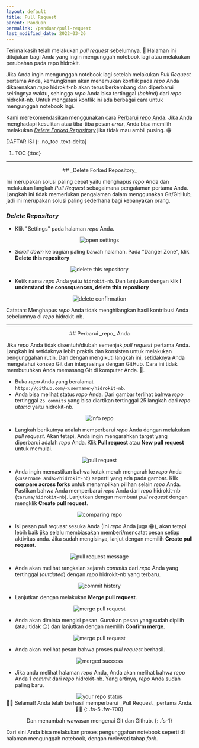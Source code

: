 ```yaml
---
layout: default
title: Pull Request
parent: Panduan
permalink: /panduan/pull-request
last_modified_date: 2022-03-26
---
```


Terima kasih telah melakukan _pull request_ sebelumnya. 🙏 Halaman ini ditujukan bagi Anda yang ingin mengunggah notebook lagi atau melakukan perubahan pada repo hidrokit. 

Jika Anda ingin mengunggah notebook lagi setelah melakukan _Pull Request_ pertama Anda, kemungkinan akan menemukan konflik pada _repo_ Anda dikarenakan _repo_ hidrokit-nb akan terus berkembang dan diperbarui seiringnya waktu, sehingga _repo_ Anda bisa tertinggal (*behind*) dari _repo_ hidrokit-nb. Untuk mengatasi konflik ini ada berbagai cara untuk mengunggah notebook lagi.

Kami merekomendasikan menggunakan cara [Perbarui _repo_ Anda](#perbarui-repo-anda). Jika Anda menghadapi kesulitan atau tiba-tiba pesan _error_, Anda bisa memilih melakukan [*Delete Forked Repository*](#delete-forked-repository) jika tidak mau ambil pusing. 😁

DAFTAR ISI
{: .no_toc .text-delta}

1. TOC
{:toc}

---

<div align="center" markdown="1">
## _Delete Forked Repository_
</div>

Ini merupakan solusi paling cepat yaitu menghapus _repo_ Anda dan melakukan langkah *Pull Request* sebagaimana pengalaman pertama Anda. Langkah ini tidak memerlukan pengalaman dalam menggunakan Git/GitHub, jadi ini merupakan solusi paling sederhana bagi kebanyakan orang. 

### _Delete Repository_
- Klik "Settings" pada halaman _repo_ Anda. 
<div align="center">
    <img src="{{ site.baseurl }}/assets/images/panduan/delete_fork_00.png" alt="open settings"><br>
</div>

- _Scroll down_ ke bagian paling bawah halaman. Pada "Danger Zone", klik **Delete this repository**
<div align="center">
    <img src="{{ site.baseurl }}/assets/images/panduan/delete_fork_01.png" alt="delete this repository"><br>
</div>

- Ketik nama _repo_ Anda yaitu `hidrokit-nb`. Dan lanjutkan dengan klik **I understand the consequences, delete this repository**
<div align="center">
    <img src="{{ site.baseurl }}/assets/images/panduan/delete_fork_02.png" alt="delete confirmation"><br>
</div>

Catatan: Menghapus _repo_ Anda tidak menghilangkan hasil kontribusi Anda sebelumnya di _repo_ hidrokit-nb. 

---
<div align="center" markdown="1">
## Perbarui _repo_ Anda
</div>

Jika *repo* Anda tidak disentuh/diubah semenjak _pull request_ pertama Anda. Langkah ini setidaknya lebih praktis dan konsisten untuk melakukan pengunggahan rutin. Dan dengan mengikuti langkah ini, setidaknya Anda mengetahui konsep Git dan integrasinya dengan GitHub. Cara ini tidak membutuhkan Anda memasang Git di komputer Anda. 🙌.

- Buka _repo_ Anda yang beralamat `https://github.com/<username>/hidrokit-nb`.
- Anda bisa melihat status _repo_ Anda. Dari gambar terlihat bahwa _repo_ tertinggal `25 commits` yang bisa diartikan tertinggal 25 langkah dari _repo utama_ yaitu hidrokit-nb.

<div align="center">
    <img src="{{ site.baseurl }}/assets/images/panduan/update_repo_00.png" alt="info repo"><br>
</div>

- Langkah berikutnya adalah memperbarui _repo_ Anda dengan melakukan _pull request_. Akan tetapi, Anda ingin mengarahkan target yang diperbarui adalah _repo_ Anda. Klik **Pull request** atau **New pull request** untuk memulai.

<div align="center">
    <img src="{{ site.baseurl }}/assets/images/panduan/update_repo_01.png" alt="pull request"><br>
</div>

- Anda ingin memastikan bahwa kotak merah mengarah ke _repo_ Anda (`<username anda>/hidrokit-nb`) seperti yang ada pada gambar. Klik **compare across forks** untuk menampilkan pilihan selain _repo_ Anda. Pastikan bahwa Anda memperbarui _repo_ Anda dari _repo_ hidrokit-nb (`taruma/hidrokit-nb`). Lanjutkan dengan membuat _pull request_ dengan mengklik **Create pull request**. 

<div align="center">
    <img src="{{ site.baseurl }}/assets/images/panduan/update_repo_02.png" alt="comparing repo"><br>
</div>

- Isi pesan _pull request_ sesuka Anda (Ini _repo_ Anda juga 😁), akan tetapi lebih baik jika selalu membiasakan memberi/mencatat pesan setiap aktivitas anda. Jika sudah mengisinya, lanjut dengan memilih **Create pull request**.

<div align="center">
    <img src="{{ site.baseurl }}/assets/images/panduan/update_repo_03.png" alt="pull request message"><br>
</div>

- Anda akan melihat rangkaian sejarah _commits_ dari _repo_ Anda yang tertinggal (*outdated*) dengan _repo_ hidrokit-nb yang terbaru.

<div align="center">
    <img src="{{ site.baseurl }}/assets/images/panduan/update_repo_04.png" alt="commit history"><br>
</div>

- Lanjutkan dengan melakukan **Merge pull request**.

<div align="center">
    <img src="{{ site.baseurl }}/assets/images/panduan/update_repo_05.png" alt="merge pull request"><br>
</div>

- Anda akan diminta mengisi pesan. Gunakan pesan yang sudah dipilih (atau tidak 😏) dan lanjutkan dengan memilih **Confirm merge**.

<div align="center">
    <img src="{{ site.baseurl }}/assets/images/panduan/update_repo_06.png" alt="merge pull request"><br>
</div>

- Anda akan melihat pesan bahwa proses _pull request_ berhasil.

<div align="center">
    <img src="{{ site.baseurl }}/assets/images/panduan/update_repo_07.png" alt="merged success"><br>
</div>

- Jika anda melihat halaman _repo_ Anda, Anda akan melihat bahwa _repo_ Anda 1 *commit* dari _repo_ hidrokit-nb. Yang artinya, _repo_ Anda sudah paling baru. 

<div align="center">
    <img src="{{ site.baseurl }}/assets/images/panduan/update_repo_08.png" alt="your repo status"><br>
</div>

<div align="center" markdown="1">
🎉🎊 Selamat! Anda telah berhasil memperbarui _Pull Request_ pertama Anda. 🎊🎉
{: .fs-5 .fw-700}

Dan menambah wawasan mengenai Git dan Github.
{: .fs-1}
</div>

Dari sini Anda bisa melakukan proses pengunggahan notebook seperti di halaman mengunggah notebook, dengan melewati tahap _fork_.
